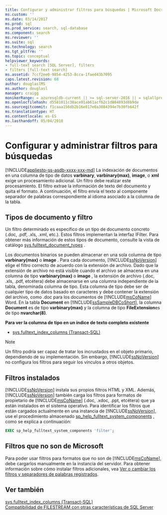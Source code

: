 ```yaml
---
title: Configurar y administrar filtros para búsquedas | Microsoft Docs
ms.custom: ''
ms.date: 03/14/2017
ms.prod: sql
ms.prod_service: search, sql-database
ms.component: search
ms.reviewer: ''
ms.suite: sql
ms.technology: search
ms.tgt_pltfrm: ''
ms.topic: conceptual
helpviewer_keywords:
- full-text search [SQL Server], filters
- filters [full-text search]
ms.assetid: 7ccf2ee0-9854-4253-8cca-1faed43b7095
caps.latest.revision: 68
author: douglaslMS
ms.author: douglasl
manager: craigg
monikerRange: = azuresqldb-current || >= sql-server-2016 || = sqlallproducts-allversions
ms.openlocfilehash: d5581011c38ace01ab61acf62c1d084893d8b9de
ms.sourcegitcommit: f1caaa156db2b16e817e0a3884394e7b30fb642f
ms.translationtype: HT
ms.contentlocale: es-ES
ms.lasthandoff: 05/04/2018
---
```

# <a name="configure-and-manage-filters-for-search"></a>Configurar y administrar filtros para búsquedas
[!INCLUDE[appliesto-ss-asdb-xxxx-xxx-md](../../includes/appliesto-ss-asdb-xxxx-xxx-md.md)]
  La indexación de documentos en una columna de tipo de datos **varbinary**, **varbinary(max)**, **image**, o **xml** exige un procesamiento adicional. Un filtro debe realizar este procesamiento. El filtro extrae la información de texto del documento y quita el formato. A continuación, el filtro envía el texto al componente separador de palabras correspondiente al idioma asociado a la columna de la tabla.  
 
## <a name="filters-and-document-types"></a>Tipos de documento y filtro
Un filtro determinado es específico de un tipo de documento concreto (.doc, .pdf, .xls, .xml, etc.). Estos filtros implementan la interfaz IFilter. Para obtener más información de estos tipos de documento, consulte la vista de catálogo [sys.fulltext_document_types](../../relational-databases/system-catalog-views/sys-fulltext-document-types-transact-sql.md) .  
  
Los documentos binarios se pueden almacenar en una sola columna de tipo **varbinary(max)** o **image** . Para cada documento, [!INCLUDE[ssNoVersion](../../includes/ssnoversion-md.md)] elige el filtro correcto de acuerdo con la extensión de archivo. Dado que la extensión de archivo no está visible cuando el archivo se almacena en una columna de tipo **varbinary(max)** o **image** , la extensión de archivo (.doc, .xls, .pdf, etcétera) debe almacenarse en una columna independiente de la tabla, denominada columna de tipo. Esta columna de tipo debe ser de cualquier tipo de datos basado en caracteres y debe contener la extensión del archivo, como .doc para los documentos de [!INCLUDE[msCoName](../../includes/msconame-md.md)] Word. En la tabla **Document** en [!INCLUDE[ssSampleDBCoShort](../../includes/sssampledbcoshort-md.md)], la columna **Document** es de tipo **varbinary(max)** y la columna de tipo **FileExtension**es de tipo **nvarchar(8)**.  

**Para ver la columna de tipo en un índice de texto completo existente**  
  
-   [sys.fulltext_index_columns &#40;Transact-SQL&#41;](../../relational-databases/system-catalog-views/sys-fulltext-index-columns-transact-sql.md)  
  
> [!NOTE]  
>  Un filtro podría ser capaz de tratar los incrustados en el objeto primario, dependiendo de su implementación. Sin embargo, [!INCLUDE[ssNoVersion](../../includes/ssnoversion-md.md)] no configura los filtros para seguir los vínculos a otros objetos.  

## <a name="installed-filters"></a>Filtros instalados 
[!INCLUDE[ssNoVersion](../../includes/ssnoversion-md.md)] instala sus propios filtros HTML y XML. Además, [!INCLUDE[ssNoVersion](../../includes/ssnoversion-md.md)] también carga los filtros para formatos de propietario de [!INCLUDE[msCoName](../../includes/msconame-md.md)] (.doc, .xdoc, .ppt, etcétera) que ya están instalados en el sistema operativo. Para identificar los filtros que están cargados actualmente en una instancia de [!INCLUDE[ssNoVersion](../../includes/ssnoversion-md.md)], use el procedimiento almacenado [sp_help_fulltext_system_components](../../relational-databases/system-stored-procedures/sp-help-fulltext-system-components-transact-sql.md) , como se explica a continuación:  
  
```sql
EXEC sp_help_fulltext_system_components 'filter';   
```  
## <a name="non-microsoft-filters"></a>Filtros que no son de Microsoft
Para poder usar filtros para formatos que no son de [!INCLUDE[msCoName](../../includes/msconame-md.md)], debe cargarlos manualmente en la instancia del servidor. Para obtener información sobre cómo instalar filtros adicionales, vea [Ver o cambiar los filtros y separadores de palabras registrados](../../relational-databases/search/view-or-change-registered-filters-and-word-breakers.md).  
  
  
## <a name="see-also"></a>Ver también  
 [sys.fulltext_index_columns &#40;Transact-SQL&#41;](../../relational-databases/system-catalog-views/sys-fulltext-index-columns-transact-sql.md)   
 [Compatibilidad de FILESTREAM con otras características de SQL Server](../../relational-databases/blob/filestream-compatibility-with-other-sql-server-features.md)  
  
  

